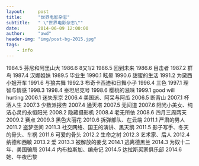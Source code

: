 ```yaml
---
layout:     post
title:      "世界电影杂志"
subtitle:   " \"世界电影杂志\""
date:       2014-06-09 12:00:00
author:     "awd"
header-img: "img/post-bg-2015.jpg"
tags:
    - info
---
```

1984.5 芬尼和阿里山大
1986.6 8又1/2
1986.5 回到未来
1986.6 目击者
1987.2 群鸟
1987.4 汉娜姐妹
1989.5 毕业生
1990.1 眩晕
1990.6 甜蜜的生活
1991.2 为黛西小姐开车
1991.6 与狼共舞
1992.3 布奇卡西迪和日舞小子
1996.4 三色
1997.1 理智与情感
1998.3 
1998.4 泰坦尼克号
1998.6 樱桃的滋味
1999.1 good will hurting
2006.1 迷失东京
2006.4 美国派、阿呆与阿瓜
2006.5 断背山
2007.1 杯酒人生
2007.3 少数派报告
2007.4 通天塔
2007.5 无间道
2007.6 阳光小美女、纯洁心灵的永恒阳光
2008.2 隐藏摄影机
2008.4 老无所依
2008.6 四月三周两天
2009.2 赛点
2009.3 黑色大丽花
2010.6 拆弹部队、在云端
2011.1 严肃的男人
2011.2 盗梦空间
2011.3 社交网络、国王的演讲、黑天鹅
2011.5 影子写手、冬天的骨头、车祸
2011.6 可爱的骨头
2012.2 生命之树
2012.3 艺术家、后人
2012.4 纳德和西敏
2013.2 爱
2013.3 被解放的姜戈
2014.1 逃离德黑兰
2014.3 为奴十二年、美国骗局
2014.4 内布拉斯加、编舟记
2014.5 达拉斯买家俱乐部
2014.6 她、午夜巴黎